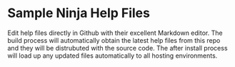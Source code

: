 # Sample Ninja Help Files
Edit help files directly in Github with their excellent Markdown editor. The build process will automatically obtain the latest help files from this repo and they will be distrubuted with the source code. The after install process will load up any updated files automatically to all hosting environments.

